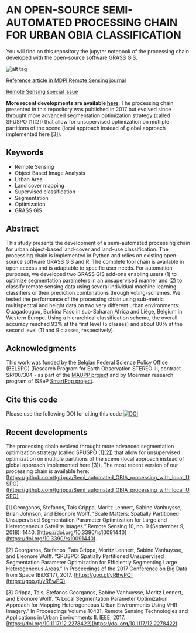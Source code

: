# AN OPEN-SOURCE SEMI-AUTOMATED PROCESSING CHAIN FOR URBAN OBIA CLASSIFICATION

You will find on this repository the jupyter notebook of the processing chain developed with the open-source software [GRASS GIS](https://grass.osgeo.org/).

![alt tag](http://www.mdpi.com/remotesensing/remotesensing-09-00358/article_deploy/html/images/remotesensing-09-00358-ag.png)

[Reference article in MDPI Remote Sensing journal](http://www.mdpi.com/2072-4292/9/4/358)

[Remote Sensing special issue](http://www.mdpi.com/journal/remotesensing/special_issues/GEOBIA2016)

**More recent developments are available [here](https://github.com/tgrippa/Semi_automated_OBIA_processing_with_local_USPO)**:
The processing chain presented in this repository was published in 2017 but evolved since throught more advanced segmentation optimization strategy (called SPUSPO [1][2]) that allow for unsupervised optimization on mutliple partitions of the scene (local approach instead of global approach implemented here [3]). 

Keywords
--------
* Remote Sensing
* Object Based Image Analysis 
* Urban Area
* Land cover mapping
* Supervised classification
* Segmentation
* Optimization
* GRASS GIS

Abstract
--------
This study presents the development of a semi-automated processing chain for urban object-based land-cover and land-use classification. The processing chain is implemented in Python and relies on existing open-source software GRASS GIS and R. The complete tool chain is available in open access and is adaptable to specific user needs. For automation purposes, we developed two GRASS GIS add-ons enabling users (1) to optimize segmentation parameters in an unsupervised manner and (2) to classify remote sensing data using several individual machine learning classifiers or their prediction combinations through voting-schemes. We tested the performance of the processing chain using sub-metric multispectral and height data on two very different urban environments: Ouagadougou, Burkina Faso in sub-Saharan Africa and Liège, Belgium in Western Europe. Using a hierarchical classification scheme, the overall accuracy reached 93% at the first level (5 classes) and about 80% at the second level (11 and 9 classes, respectively).

Acknowledgments
---------------
This work was funded by the Belgian Federal Science Policy Office (BELSPO) (Research Program for Earth Observation STEREO III, contract SR/00/304 - as part of the [MAUPP project](http://maupp.ulb.ac.be) and by Moerman research program of ISSeP [SmartPop project](http://www.issep.be/smartpop).

Cite this code
---------------
Please use the following DOI for citing this code [![DOI](https://zenodo.org/badge/DOI/10.5281/zenodo.1290492.svg)](https://doi.org/10.5281/zenodo.1290492)

Recent developments
---------------
The processing chain evolved throught more advanced segmentation optimization strategy (called SPUSPO [1][2]) that allow for unsupervised optimization on mutliple partitions of the scene (local approach instead of global approach implemented here [3]). The most recent version of our processing chain is available here: [https://github.com/tgrippa/Semi_automated_OBIA_processing_with_local_USPO](https://github.com/tgrippa/Semi_automated_OBIA_processing_with_local_USPO) 

[1] Georganos, Stefanos, Tais Grippa, Moritz Lennert, Sabine Vanhuysse, Brian Johnson, and Eléonore Wolff. “Scale Matters: Spatially Partitioned Unsupervised Segmentation Parameter Optimization for Large and Heterogeneous Satellite Images.” Remote Sensing 10, no. 9 (September 9, 2018): 1440. [https://doi.org/10.3390/rs10091440](https://doi.org/10.3390/rs10091440).

[2] Georganos, Stefanos, Taïs Grippa, Moritz Lennert, Sabine Vanhuysse, and Eleonore Wolff. “SPUSPO: Spatially Partitioned Unsupervised Segmentation Parameter Optimization for Efficiently Segmenting Large Heterogeneous Areas.” In Proceedings of the 2017 Conference on Big Data from Space (BiDS’17), 2017. [https://goo.gl/yRBwPQ](https://goo.gl/yRBwPQ).

[3] Grippa, Tais, Stefanos Georganos, Sabine Vanhuysse, Moritz Lennert, and Eléonore Wolff. “A Local Segmentation Parameter Optimization Approach for Mapping Heterogeneous Urban Environments Using VHR Imagery.” In Proceedings Volume 10431, Remote Sensing Technologies and Applications in Urban Environments II. IEEE, 2017. [https://doi.org/10.1117/12.2278422](https://doi.org/10.1117/12.2278422).
